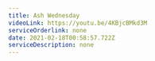 ```yaml
---
title: Ash Wednesday
videoLink: https://youtu.be/4KBjcBMkd3M
serviceOrderlink: none
date: 2021-02-18T00:58:57.722Z
serviceDescription: none
---
```


